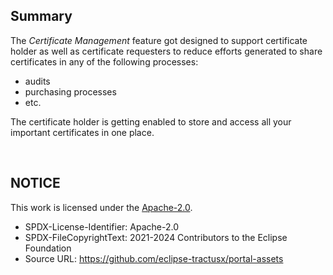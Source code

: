 ## Summary

The _Certificate Management_ feature got designed to support certificate holder as well as certificate requesters to reduce efforts generated to share certificates in any of the following processes:

- audits
- purchasing processes
- etc.

The certificate holder is getting enabled to store and access all your important certificates in one place.

<br>

## NOTICE

This work is licensed under the [Apache-2.0](https://www.apache.org/licenses/LICENSE-2.0).

- SPDX-License-Identifier: Apache-2.0
- SPDX-FileCopyrightText: 2021-2024 Contributors to the Eclipse Foundation
- Source URL: https://github.com/eclipse-tractusx/portal-assets
